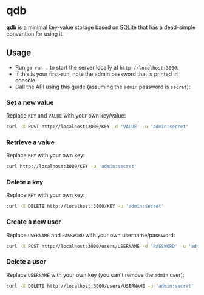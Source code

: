 # qdb

**qdb** is a minimal key-value storage based on SQLite that has a dead-simple convention for using it.

## Usage

- Run `go run .` to start the server locally at `http://localhost:3000`.
- If this is your first-run, note the admin password that is printed in console.
- Call the API using this guide (assuming the `admin` password is `secret`):

### Set a new value

Replace `KEY` and `VALUE` with your own key/value:

```sh
curl -X POST http://localhost:3000/KEY -d 'VALUE' -u 'admin:secret'
```

### Retrieve a value

Replace `KEY` with your own key:

```sh
curl http://localhost:3000/KEY -u 'admin:secret'
```

### Delete a key

Replace `KEY` with your own key:

```sh
curl -X DELETE http://localhost:3000/KEY -u 'admin:secret'
```

### Create a new user

Replace `USERNAME` and `PASSWORD` with your own username/password:

```sh
curl -X POST http://localhost:3000/users/USERNAME -d 'PASSWORD' -u 'admin:secret'
```

### Delete a user

Replace `USERNAME` with your own key (you can't remove the `admin` user):

```sh
curl -X DELETE http://localhost:3000/users/USERNAME -u 'admin:secret'
```
